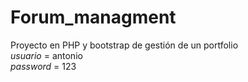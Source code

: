 # Forum_managment
Proyecto en PHP y bootstrap de gestión de un portfolio
<br>
*usuario* = antonio
<br>
*password* = 123
